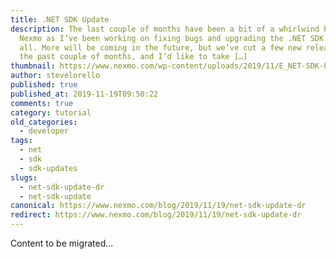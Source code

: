 ```yaml
---
title: .NET SDK Update
description: The last couple of months have been a bit of a whirlwind here at
  Nexmo as I’ve been working on fixing bugs and upgrading the .NET SDK for you
  all. More will be coming in the future, but we’ve cut a few new releases over
  the past couple of months, and I’d like to take […]
thumbnail: https://www.nexmo.com/wp-content/uploads/2019/11/E_NET-SDK-Update_1200x600.png
author: stevelorello
published: true
published_at: 2019-11-19T09:50:22
comments: true
category: tutorial
old_categories:
  - developer
tags:
  - net
  - sdk
  - sdk-updates
slugs:
  - net-sdk-update-dr
  - net-sdk-update
canonical: https://www.nexmo.com/blog/2019/11/19/net-sdk-update-dr
redirect: https://www.nexmo.com/blog/2019/11/19/net-sdk-update-dr
---
```

Content to be migrated...